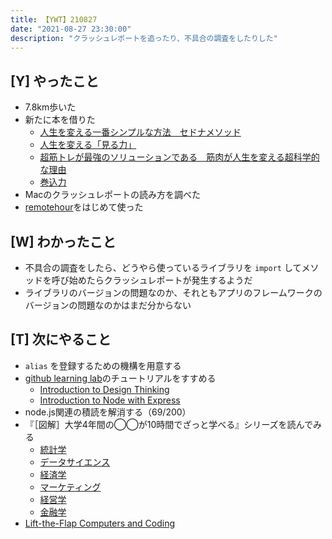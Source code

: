 ```yaml
---
title: 【YWT】210827
date: "2021-08-27 23:30:00"
description: "クラッシュレポートを追ったり、不具合の調査をしたりした"
---
```


## [Y] やったこと

- 7.8km歩いた
- 新たに本を借りた
  - [人生を変える一番シンプルな方法　セドナメソッド](https://www.amazon.co.jp/dp/4072932906)
  - [人生を変える「見る力」](https://www.amazon.co.jp/dp/483767271X)
  - [超筋トレが最強のソリューションである　筋肉が人生を変える超科学的な理由](https://www.amazon.co.jp/dp/4866510587)
  - [巻込力](https://www.amazon.co.jp/dp/4766834380)
- Macのクラッシュレポートの読み方を調べた
- [remotehour](https://remotehour.com)をはじめて使った

## [W] わかったこと

- 不具合の調査をしたら、どうやら使っているライブラリを `import` してメソッドを呼び始めたらクラッシュレポートが発生するようだ
- ライブラリのバージョンの問題なのか、それともアプリのフレームワークのバージョンの問題なのかはまだ分からない

## [T] 次にやること

- `alias` を登録するための機構を用意する
- [github learning lab](https://lab.github.com/githubtraining)のチュートリアルをすすめる
  - [Introduction to Design Thinking](https://lab.github.com/githubtraining/introduction-to-design-thinking)
  - [Introduction to Node with Express](https://lab.github.com/everydeveloper/introduction-to-node-with-express)
- node.js関連の積読を解消する（69/200）
- 『［図解］大学4年間の◯◯が10時間でざっと学べる』シリーズを読んでみる
  - [統計学](https://www.amazon.co.jp/dp/B07PXB4NN9)
  - [データサイエンス](https://www.amazon.co.jp/dp/B07XNW3TQM)
  - [経済学](https://www.amazon.co.jp/dp/B01KNLFHH6)
  - [マーケティング](https://www.amazon.co.jp/dp/B07BNC2SV3)
  - [経営学](https://www.amazon.co.jp/dp/B071SKDF3L)
  - [金融学](https://www.amazon.co.jp/dp/B07BB6Z7FW)
- [Lift-the-Flap Computers and Coding](https://www.amazon.co.jp/dp/1409591514)

<!-- https://twitter.com/camomile_cafe/status/1431595235344191488?s=20 -->

